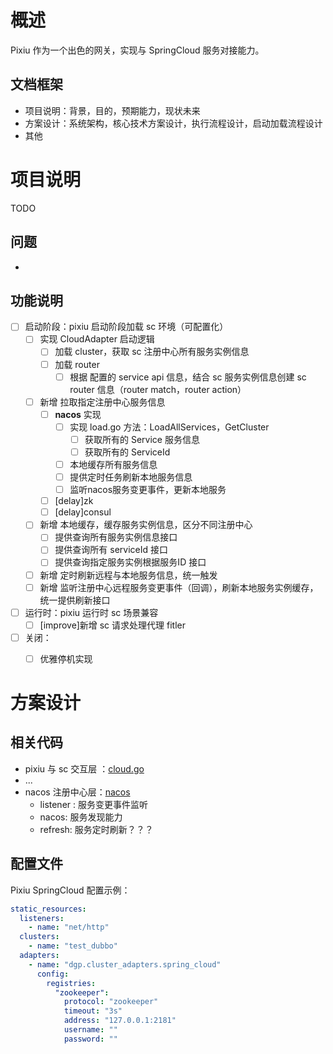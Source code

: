 # 概述

Pixiu 作为一个出色的网关，实现与 SpringCloud 服务对接能力。



## 文档框架

- 项目说明：背景，目的，预期能力，现状未来
- 方案设计：系统架构，核心技术方案设计，执行流程设计，启动加载流程设计
- 其他

# 项目说明

TODO



## 问题

-



## 功能说明



- [ ] 启动阶段：pixiu 启动阶段加载 sc 环境（可配置化）
    - [ ] 实现 CloudAdapter 启动逻辑
        - [ ] 加载 cluster，获取 sc 注册中心所有服务实例信息
        - [ ] 加载 router
            - [ ] 根据 配置的 service api 信息，结合 sc 服务实例信息创建 sc router 信息（router match，router action）
    - [ ] 新增 拉取指定注册中心服务信息
        - [ ] **nacos** 实现
            - [ ] 实现 load.go 方法：LoadAllServices，GetCluster
                - [ ] 获取所有的 Service 服务信息
                - [ ] 获取所有的 ServiceId
            - [ ] 本地缓存所有服务信息
            - [ ] 提供定时任务刷新本地服务信息
            - [ ] 监听nacos服务变更事件，更新本地服务
        - [ ] [delay]zk
        - [ ] [delay]consul
    - [ ] 新增 本地缓存，缓存服务实例信息，区分不同注册中心
        - [ ] 提供查询所有服务实例信息接口
        - [ ] 提供查询所有 serviceId 接口
        - [ ] 提供查询指定服务实例根据服务ID 接口
    - [ ] 新增 定时刷新远程与本地服务信息，统一触发
    - [ ] 新增 监听注册中心远程服务变更事件（回调），刷新本地服务实例缓存，统一提供刷新接口
- [ ] 运行时：pixiu 运行时 sc 场景兼容
    - [ ] [improve]新增 sc 请求处理代理 fitler
- [ ] 关闭：
    - [ ] 优雅停机实现



# 方案设计

## 相关代码

- pixiu 与 sc 交互层 ：[cloud.go](cloud.go)
- ...
- nacos 注册中心层：[nacos](../../registry/nacos)
    - listener : 服务变更事件监听
    - nacos: 服务发现能力
    - refresh: 服务定时刷新？？？

## 配置文件

Pixiu SpringCloud 配置示例：

```yaml
static_resources:
  listeners:
    - name: "net/http"
  clusters:
    - name: "test_dubbo"
  adapters:
    - name: "dgp.cluster_adapters.spring_cloud"
      config:
        registries:
          "zookeeper":
            protocol: "zookeeper"
            timeout: "3s"
            address: "127.0.0.1:2181"
            username: ""
            password: ""
```







